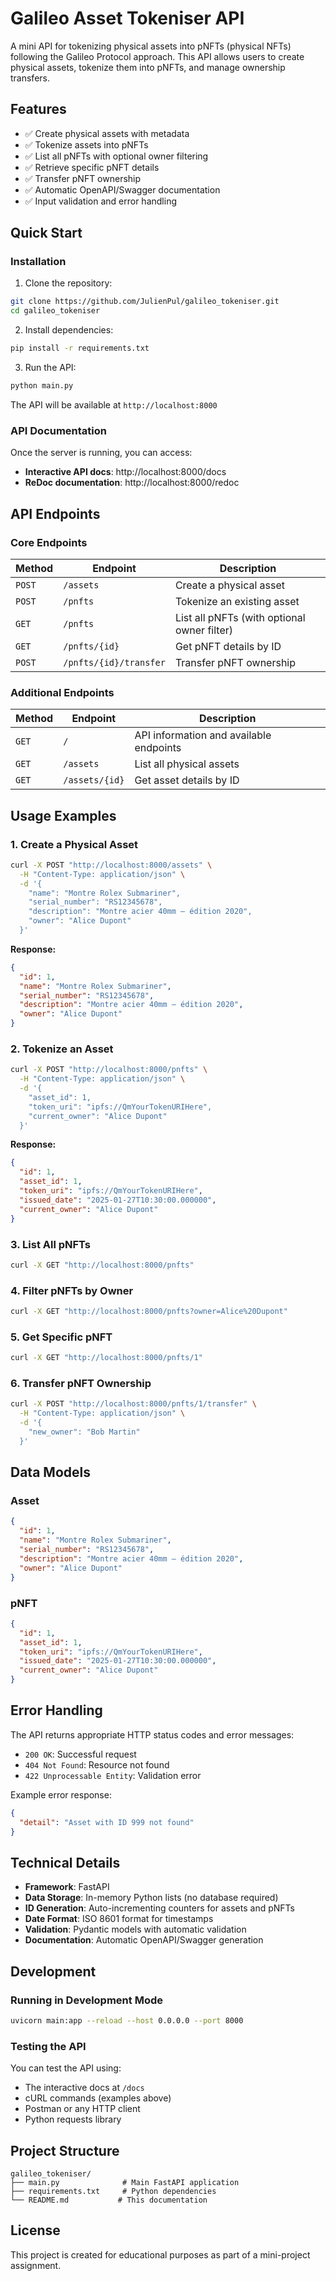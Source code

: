 # Galileo Asset Tokeniser API

A mini API for tokenizing physical assets into pNFTs (physical NFTs) following the Galileo Protocol approach. This API allows users to create physical assets, tokenize them into pNFTs, and manage ownership transfers.

## Features

- ✅ Create physical assets with metadata
- ✅ Tokenize assets into pNFTs
- ✅ List all pNFTs with optional owner filtering
- ✅ Retrieve specific pNFT details
- ✅ Transfer pNFT ownership
- ✅ Automatic OpenAPI/Swagger documentation
- ✅ Input validation and error handling

## Quick Start

### Installation

1. Clone the repository:
```bash
git clone https://github.com/JulienPul/galileo_tokeniser.git
cd galileo_tokeniser
```

2. Install dependencies:
```bash
pip install -r requirements.txt
```

3. Run the API:
```bash
python main.py
```

The API will be available at `http://localhost:8000`

### API Documentation

Once the server is running, you can access:
- **Interactive API docs**: http://localhost:8000/docs
- **ReDoc documentation**: http://localhost:8000/redoc

## API Endpoints

### Core Endpoints

| Method | Endpoint | Description |
|--------|----------|-------------|
| `POST` | `/assets` | Create a physical asset |
| `POST` | `/pnfts` | Tokenize an existing asset |
| `GET` | `/pnfts` | List all pNFTs (with optional owner filter) |
| `GET` | `/pnfts/{id}` | Get pNFT details by ID |
| `POST` | `/pnfts/{id}/transfer` | Transfer pNFT ownership |

### Additional Endpoints

| Method | Endpoint | Description |
|--------|----------|-------------|
| `GET` | `/` | API information and available endpoints |
| `GET` | `/assets` | List all physical assets |
| `GET` | `/assets/{id}` | Get asset details by ID |

## Usage Examples

### 1. Create a Physical Asset

```bash
curl -X POST "http://localhost:8000/assets" \
  -H "Content-Type: application/json" \
  -d '{
    "name": "Montre Rolex Submariner",
    "serial_number": "RS12345678",
    "description": "Montre acier 40mm – édition 2020",
    "owner": "Alice Dupont"
  }'
```

**Response:**
```json
{
  "id": 1,
  "name": "Montre Rolex Submariner",
  "serial_number": "RS12345678",
  "description": "Montre acier 40mm – édition 2020",
  "owner": "Alice Dupont"
}
```

### 2. Tokenize an Asset

```bash
curl -X POST "http://localhost:8000/pnfts" \
  -H "Content-Type: application/json" \
  -d '{
    "asset_id": 1,
    "token_uri": "ipfs://QmYourTokenURIHere",
    "current_owner": "Alice Dupont"
  }'
```

**Response:**
```json
{
  "id": 1,
  "asset_id": 1,
  "token_uri": "ipfs://QmYourTokenURIHere",
  "issued_date": "2025-01-27T10:30:00.000000",
  "current_owner": "Alice Dupont"
}
```

### 3. List All pNFTs

```bash
curl -X GET "http://localhost:8000/pnfts"
```

### 4. Filter pNFTs by Owner

```bash
curl -X GET "http://localhost:8000/pnfts?owner=Alice%20Dupont"
```

### 5. Get Specific pNFT

```bash
curl -X GET "http://localhost:8000/pnfts/1"
```

### 6. Transfer pNFT Ownership

```bash
curl -X POST "http://localhost:8000/pnfts/1/transfer" \
  -H "Content-Type: application/json" \
  -d '{
    "new_owner": "Bob Martin"
  }'
```

## Data Models

### Asset
```json
{
  "id": 1,
  "name": "Montre Rolex Submariner",
  "serial_number": "RS12345678",
  "description": "Montre acier 40mm – édition 2020",
  "owner": "Alice Dupont"
}
```

### pNFT
```json
{
  "id": 1,
  "asset_id": 1,
  "token_uri": "ipfs://QmYourTokenURIHere",
  "issued_date": "2025-01-27T10:30:00.000000",
  "current_owner": "Alice Dupont"
}
```

## Error Handling

The API returns appropriate HTTP status codes and error messages:

- `200 OK`: Successful request
- `404 Not Found`: Resource not found
- `422 Unprocessable Entity`: Validation error

Example error response:
```json
{
  "detail": "Asset with ID 999 not found"
}
```

## Technical Details

- **Framework**: FastAPI
- **Data Storage**: In-memory Python lists (no database required)
- **ID Generation**: Auto-incrementing counters for assets and pNFTs
- **Date Format**: ISO 8601 format for timestamps
- **Validation**: Pydantic models with automatic validation
- **Documentation**: Automatic OpenAPI/Swagger generation

## Development

### Running in Development Mode

```bash
uvicorn main:app --reload --host 0.0.0.0 --port 8000
```

### Testing the API

You can test the API using:
- The interactive docs at `/docs`
- cURL commands (examples above)
- Postman or any HTTP client
- Python requests library

## Project Structure

```
galileo_tokeniser/
├── main.py              # Main FastAPI application
├── requirements.txt     # Python dependencies
└── README.md           # This documentation
```

## License

This project is created for educational purposes as part of a mini-project assignment.
